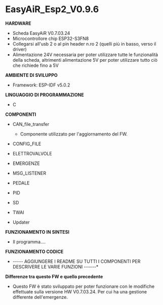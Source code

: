# EasyAiR_Esp2_V0.9.6

**HARDWARE**
- Scheda EasyAiR V0.7.03.24
- Microcontrollore chip ESP32-S3FN8
- Collegarsi all'usb 2 o al pin header n.ro 2 (quelli più in basso, verso il driver)
- Alimentazione 24V necessaria per poter utilizzare tutte le funzionalità della scheda, altrimenti alimentazione 5V per poter utilizzare tutto ciò che richiede fino a 5V

**AMBIENTE DI SVILUPPO**
- Framework: ESP-IDF v5.0.2

**LINGUAGGIO DI PROGRAMMAZIONE**
- C

**COMPONENTI**
- CAN_file_transfer
  - Componente utilizzato per l'aggiornamento del FW.

- CONFIG_FILE

- ELETTROVALVOLE

- EMERGENZE

- MSG_LISTENER

- PEDALE

- PID

- SD

- TWAI

- Updater

**FUNZIONAMENTO IN SINTESI**
- Il programma....

**FUNZIONAMENTO CODICE**
- *-*-*-*-*-*  AGGIUNGERE I README SU TUTTI I COMPONENTI PER DESCRIVERE LE VARIE FUNZIONI  -*--*-*-*-*

**Differenze tra questo FW e quello precedente**
- Questo FW è stato sviluppato per poter funzionare con le modifiche effettuate sulla versione HW V0.7.03.24. Per cui ha una gestione differente dell'emergenze.
